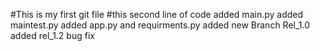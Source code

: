 #This is my first git file
#this second line of code
added main.py
added maintest.py
added app.py and requirments.py
added new Branch Rel_1.0
added rel_1.2
bug fix